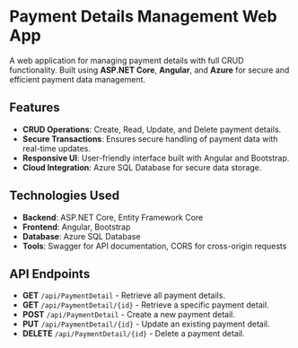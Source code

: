 Payment Details Management Web App
==================================

A web application for managing payment details with full CRUD functionality. Built using **ASP.NET Core**, **Angular**, and **Azure** for secure and efficient payment data management.

Features
--------

-   **CRUD Operations**: Create, Read, Update, and Delete payment details.
-   **Secure Transactions**: Ensures secure handling of payment data with real-time updates.
-   **Responsive UI**: User-friendly interface built with Angular and Bootstrap.
-   **Cloud Integration**: Azure SQL Database for secure data storage.

Technologies Used
-----------------

-   **Backend**: ASP.NET Core, Entity Framework Core
-   **Frontend**: Angular, Bootstrap
-   **Database**: Azure SQL Database
-   **Tools**: Swagger for API documentation, CORS for cross-origin requests

API Endpoints
-------------

-   **GET** `/api/PaymentDetail` - Retrieve all payment details.
-   **GET** `/api/PaymentDetail/{id}` - Retrieve a specific payment detail.
-   **POST** `/api/PaymentDetail` - Create a new payment detail.
-   **PUT** `/api/PaymentDetail/{id}` - Update an existing payment detail.
-   **DELETE** `/api/PaymentDetail/{id}` - Delete a payment detail.
